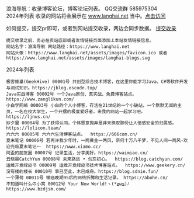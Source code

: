 浪海导航：收录博客论坛，博客论坛列表。   QQ交流群 585975304  
2024年列表 收录的网站将会展示在 www.langhai.net 当中。[点击访问](http://www.langhai.net)

如何提交，提交pr即可，或者到网站提交收录，两边会同步数据。  [提交收录](http://www.langhai.net/langhai/langhai-2024/langhai-record.html)  

```
提交收录之前，务必在贵站底部或者友情链接页面添加上本站友情链接信息。
网站名字：浪海导航 网站路径：https://www.langhai.net
网站头像：https://www.langhai.net/assets/images/favicon.ico 或者 https://www.langhai.net/assets/images/langhai-blogs.svg
```

2024年列表  

```
极客蜂巢(GeekHive) 00001号 共创型综合技术博客，在这里你能学习Java、C#等软件开发与测试知识。https://jblog.oscode.top/  
Java实战博客 00002号 一个Java原创、真实战、免费博客站点。 https://www.zanglikun.com/  
小白学网络 00003号 小白的个人小博客，存活在21世纪的一个小破站，一个默默无闻的主页，一名在校大学生，一个开摆的极度爱好者，来我的网站一起学习吧。 https://ljnws.cn/  
紗夕里 00004号 为了获得认同，个体愿意抛弃是非来换取那份让人倍感安全的归属感。 https://lolicon.team/   
六六六 00005号 六六六生活博客站点。  https://666com.cn/  
夏末笔记 00006号 若再许我少年时，一两黄金一两风，奈何十万八千梦，不见人间一两风-欢迎光临夏末笔记～  https://www.xiamo.cc/  
阿歪的朋友圈 00007号 记录生活，分享美好。https://waimiao.cn/  
云晓晨CatchYun 00008号 未来路远 • 勿忘初心。  https://blog.catchyun.com/  
运维开发绿皮书 00009号 运维开发绿皮书技术博客站点。  https://www.geekery.cn/  
没有楼的楼长 00010号 事已至此，木已成舟。https://blog.sdnie.fun/
一个薄荷 00011号 懒癌晚期95后的网络折腾和生活记录。 https://abohe.cn/
不知道叫什么の小窝 00012号 Your New World!ヽ(*≧ω≦)ﾉ https://www.bzdjsm.com/ 
```

